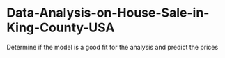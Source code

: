# Data-Analysis-on-House-Sale-in-King-County-USA
Determine if the model is a good fit for the analysis and predict the prices
